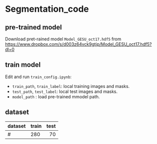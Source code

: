 # Segmentation_code

## pre-trained model
Download pret-rained model `Model_GESU_oct17.hdf5` from https://www.dropbox.com/s/d003z64vck9gtjp/Model_GESU_oct17.hdf5?dl=0

## train model
Edit and run `train_config.ipynb`:

 - `train_path`, `train_label`: local training images and masks.
 - `test_path`, `test_label`: local test images and masks.
 - `model_path` : load pre-trained mmodel path.

## dataset

| dataset  | train | test |
|:--------------- |----|----:|
| # |  280 | 70 |
